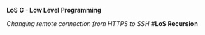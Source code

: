**LoS C - Low Level Programming**


*Changing remote connection from HTTPS to SSH*
#**LoS Recursion**
